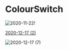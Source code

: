 # ColourSwitch
![2020-11-22](https://user-images.githubusercontent.com/55875752/127624308-416fad4a-4870-46e0-bb5c-fef3d55c7c3d.png)!

[2020-12-17 (2)](https://user-images.githubusercontent.com/55875752/127624381-0124afbe-04f7-451c-b9f3-cb28f1c20b35.png)

![2020-12-17 (7)](https://user-images.githubusercontent.com/55875752/127624641-71317717-0b7b-4876-afe8-5db68c80b44c.png)
